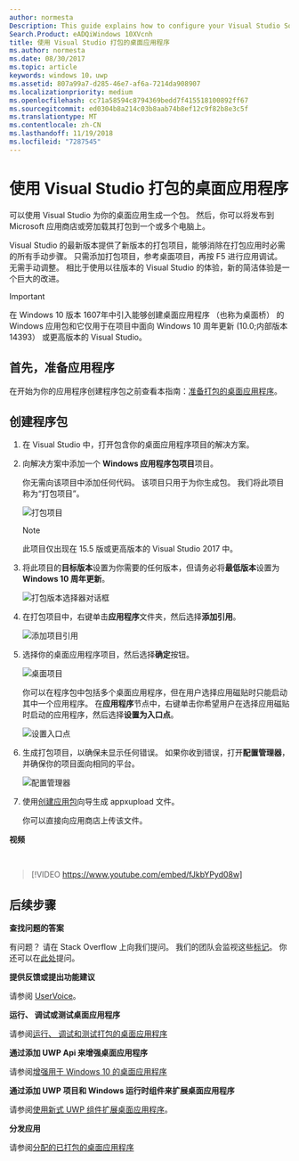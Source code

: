 ```yaml
---
author: normesta
Description: This guide explains how to configure your Visual Studio Solution to edit, debug, and package desktop application.
Search.Product: eADQiWindows 10XVcnh
title: 使用 Visual Studio 打包的桌面应用程序
ms.author: normesta
ms.date: 08/30/2017
ms.topic: article
keywords: windows 10，uwp
ms.assetid: 807a99a7-d285-46e7-af6a-7214da908907
ms.localizationpriority: medium
ms.openlocfilehash: cc71a58594c8794369bedd7f415518100892ff67
ms.sourcegitcommit: ed0304b8a214c03b8aab74b8ef12c9f82b8e3c5f
ms.translationtype: MT
ms.contentlocale: zh-CN
ms.lasthandoff: 11/19/2018
ms.locfileid: "7287545"
---
```

# <a name="package-a-desktop-application-by-using-visual-studio"></a>使用 Visual Studio 打包的桌面应用程序

可以使用 Visual Studio 为你的桌面应用生成一个包。 然后，你可以将发布到 Microsoft 应用商店或旁加载其打包到一个或多个电脑上。

Visual Studio 的最新版本提供了新版本的打包项目，能够消除在打包应用时必需的所有手动步骤。 只需添加打包项目，参考桌面项目，再按 F5 进行应用调试。 无需手动调整。 相比于使用以往版本的 Visual Studio 的体验，新的简洁体验是一个巨大的改进。

>[!IMPORTANT]
>在 Windows 10 版本 1607年中引入能够创建桌面应用程序 （也称为桌面桥） 的 Windows 应用包和它仅用于在项目中面向 Windows 10 周年更新 (10.0;内部版本 14393） 或更高版本的 Visual Studio。

## <a name="first-prepare-your-application"></a>首先，准备应用程序

在开始为你的应用程序创建程序包之前查看本指南：[准备打包的桌面应用程序](desktop-to-uwp-prepare.md)。

<a id="new-packaging-project"/>

## <a name="create-a-package"></a>创建程序包

1. 在 Visual Studio 中，打开包含你的桌面应用程序项目的解决方案。

2. 向解决方案中添加一个 **Windows 应用程序包项目**项目。

   你无需向该项目中添加任何代码。 该项目只用于为你生成包。 我们将此项目称为“打包项目”。

   ![打包项目](images/desktop-to-uwp/packaging-project.png)

   >[!NOTE]
   >此项目仅出现在 15.5 版或更高版本的 Visual Studio 2017 中。

3. 将此项目的**目标版本**设置为你需要的任何版本，但请务必将**最低版本**设置为 **Windows 10 周年更新**。

   ![打包版本选择器对话框](images/desktop-to-uwp/packaging-version.png)

4. 在打包项目中，右键单击**应用程序**文件夹，然后选择**添加引用**。

   ![添加项目引用](images/desktop-to-uwp/add-project-reference.png)

5. 选择你的桌面应用程序项目，然后选择**确定**按钮。

   ![桌面项目](images/desktop-to-uwp/reference-project.png)

   你可以在程序包中包括多个桌面应用程序，但在用户选择应用磁贴时只能启动其中一个应用程序。 在**应用程序**节点中，右键单击你希望用户在选择应用磁贴时启动的应用程序，然后选择**设置为入口点**。

   ![设置入口点](images/desktop-to-uwp/entry-point-set.png)

6. 生成打包项目，以确保未显示任何错误。  如果你收到错误，打开**配置管理器**，并确保你的项目面向相同的平台。

   ![配置管理器](images/desktop-to-uwp/config-manager.png)

7. 使用[创建应用包](../packaging/packaging-uwp-apps.md)向导生成 appxupload 文件。

   你可以直接向应用商店上传该文件。

**视频**

&nbsp;
> [!VIDEO https://www.youtube.com/embed/fJkbYPyd08w]

## <a name="next-steps"></a>后续步骤

**查找问题的答案**

有问题？ 请在 Stack Overflow 上向我们提问。 我们的团队会监视这些[标记](http://stackoverflow.com/questions/tagged/project-centennial+or+desktop-bridge)。 你还可以在[此处](https://social.msdn.microsoft.com/Forums/en-US/home?filter=alltypes&sort=relevancedesc&searchTerm=%5BDesktop%20Converter%5D)提问。

**提供反馈或提出功能建议**

请参阅 [UserVoice](https://wpdev.uservoice.com/forums/110705-universal-windows-platform/category/161895-desktop-bridge-centennial)。

**运行、 调试或测试桌面应用程序**

请参阅[运行、 调试和测试打包的桌面应用程序](desktop-to-uwp-debug.md)

**通过添加 UWP Api 来增强桌面应用程序**

请参阅[增强用于 Windows 10 的桌面应用程序](desktop-to-uwp-enhance.md)

**通过添加 UWP 项目和 Windows 运行时组件来扩展桌面应用程序**

请参阅[使用新式 UWP 组件扩展桌面应用程序](desktop-to-uwp-extend.md)。

**分发应用**

请参阅[分配的已打包的桌面应用程序](desktop-to-uwp-distribute.md)
